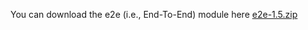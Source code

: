 You can download the e2e (i.e., End-To-End) module here [e2e-1.5.zip](https://github.com/ApolloAuto/apollo/releases/download/v1.5.0/e2e-1.5.zip)
